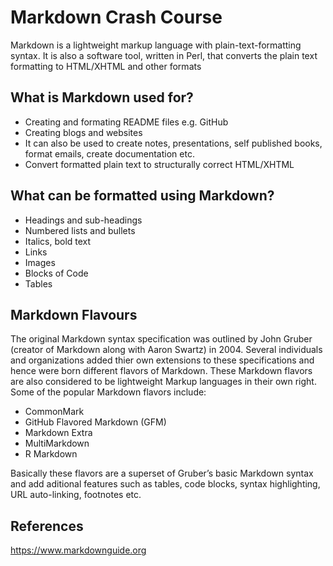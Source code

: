 # Markdown Crash Course
Markdown is a lightweight markup language with plain-text-formatting syntax. It is also a software tool, written in Perl, that converts the plain text formatting to HTML/XHTML and other formats

## What is Markdown used for?
* Creating and formating README files e.g. GitHub
* Creating blogs and websites
* It can also be used to create notes, presentations, self published books, format emails, create documentation etc.
* Convert formatted plain text to structurally correct HTML/XHTML 

## What can be formatted using Markdown?
* Headings and sub-headings
* Numbered lists and bullets
* Italics, bold text
* Links
* Images
* Blocks of Code
* Tables

## Markdown Flavours
The original Markdown syntax specification was outlined by John Gruber (creator of Markdown along with Aaron Swartz) in 2004. Several individuals and organizations added thier own extensions to these specifications and hence were born different flavors of Markdown. These Markdown flavors are also considered to be lightweight Markup languages in their own right. Some of the popular Markdown flavors include:

* CommonMark
* GitHub Flavored Markdown (GFM)
* Markdown Extra
* MultiMarkdown
* R Markdown

Basically these flavors are a superset of Gruber’s basic Markdown syntax and add aditional features such as tables, code blocks, syntax highlighting, URL auto-linking, footnotes etc.

## References
https://www.markdownguide.org
